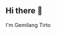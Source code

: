 ## Hi there 👋

I'm Gemilang Tirto <!--, a [Your Role] specializing in [Your Specialization]. I'm passionate about [Your Interests or Field] and always eager to learn more about [Related Topics]. -->

<!--  ### 📈 GitHub Stats

<p align="left">
<a href="https://github.com/StreamLine-18">
  <img height="180em" src="https://github-readme-stats-eight-theta.vercel.app/api?username=StreamLine-18&show_icons=true&theme=algolia&include_all_commits=true&count_private=true"/>
  <img height="180em" src="https://github-readme-stats-eight-theta.vercel.app/api/top-langs/?username=StreamLine-18&layout=compact&theme=algolia"/>
</a>
</p>

<!-- ### 🎖️ Certifications

Here are some of my verified certifications:

 <p align="left">
  <a href="https://www.credly.com/badges/ae7c5595-8ffe-4fc0-bd87-2eeadaedf473" target="_blank" rel="noopener noreferrer">
    <img src="https://images.credly.com/size/340x340/images/2a6251f2-737b-4bf6-9190-d77570cc76fc/CERT-Fundamentals-Power-Platform.png" alt="Microsoft Certified: Power Platform Fundamentals" width="150" height="150"/>
  </a>
  <a href="https://www.credly.com/badges/2a14e645-e083-4ccf-aaf2-8dd3624b29f7" target="_blank" rel="noopener noreferrer">
    <img src="https://images.credly.com/size/340x340/images/be8fcaeb-c769-4858-b567-ffaaa73ce8cf/image.png" alt="Microsoft Certified: Azure Fundamentals" width="150" height="150"/>
  </a>
</p> -->

